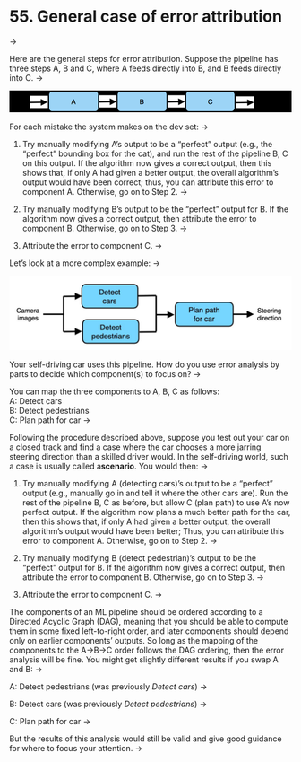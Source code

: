 # 55. General case of error attribution
->

Here are the general steps for error attribution. Suppose the pipeline has three steps A, B and C, where A feeds directly into B, and B feeds directly into C.
->

![img](../imgs/C55_01.png)

For each mistake the system makes on the dev set:
->

1. Try manually modifying A’s output to be a “perfect” output (e.g., the “perfect” bounding box for the cat), and run the rest of the pipeline B, C on this output. If the algorithm now gives a correct output, then this shows that, if only A had given a better output, the overall algorithm’s output would have been correct; thus, you can attribute this error to component A. Otherwise, go on to Step 2.
->

2. Try manually modifying B’s output to be the “perfect” output for B. If the algorithm now gives a correct output, then attribute the error to component B. Otherwise, go on to Step 3.
->

3. Attribute the error to component C.
->

Let’s look at a more complex example:
->

![img](../imgs/C55_02.png)

Your self-driving car uses this pipeline. How do you use error analysis by parts to decide which component(s) to focus on?
->

You can map the three components to A, B, C as follows:<br/>
A: Detect cars<br/>
B: Detect pedestrians <br/>
C: Plan path for car
->

Following the procedure described above, suppose you test out your car on a closed track and find a case where the car chooses a more jarring steering direction than a skilled driver would. In the self-driving world, such a case is usually called a ​**scenario​**. You would then:
->

1. Try manually modifying A (detecting cars)’s output to be a “perfect” output (e.g., manually go in and tell it where the other cars are). Run the rest of the pipeline B, C as before, but allow C (plan path) to use A’s now perfect output. If the algorithm now plans a much better path for the car, then this shows that, if only A had given a better output, the overall algorithm’s output would have been better; Thus, you can attribute this error to component A. Otherwise, go on to Step 2.
->

2. Try manually modifying B (detect pedestrian)’s output to be the “perfect” output for B. If the algorithm now gives a correct output, then attribute the error to component B. Otherwise, go on to Step 3.
->

3. Attribute the error to component C.
->

The components of an ML pipeline should be ordered according to a Directed Acyclic Graph (DAG), meaning that you should be able to compute them in some fixed left-to-right order, and later components should depend only on earlier components’ outputs. So long as the mapping of the components to the A->B->C order follows the DAG ordering, then the error analysis will be fine. You might get slightly different results if you swap A and B:
->

A: Detect pedestrians (was previously ​*Detect cars*​)
->

B: Detect cars (was previously ​*Detect pedestrians*)​
->

C: Plan path for car
->

But the results of this analysis would still be valid and give good guidance for where to focus your attention.
->